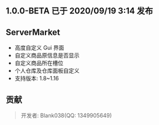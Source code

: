 ## 1.0.0-BETA 已于 2020/09/19 3:14 发布
## ServerMarket
* 高度自定义 Gui 界面
* 自定义商品原信息是否显示
* 自定义商品所在槽位
* 个人仓库及仓库面板自定义
* 支持版本: 1.8~1.16

## 贡献
> 开发者: Blank038(QQ: 1349905649)
